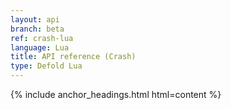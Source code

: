 ```yaml
---
layout: api
branch: beta
ref: crash-lua
language: Lua
title: API reference (Crash)
type: Defold Lua
---
```

{% include anchor_headings.html html=content %}